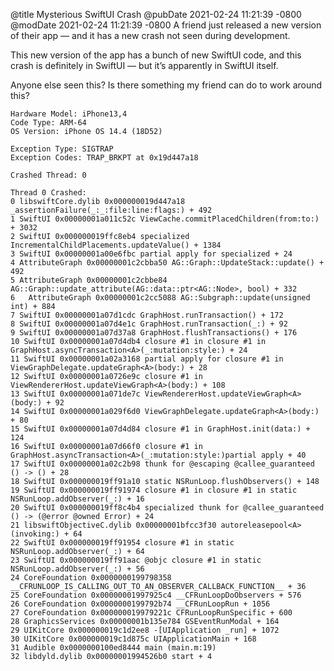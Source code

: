 @title Mysterious SwiftUI Crash
@pubDate 2021-02-24 11:21:39 -0800
@modDate 2021-02-24 11:21:39 -0800
A friend just released a new version of their app — and it has a new crash not seen during development.

This new version of the app has a bunch of new SwiftUI code, and this crash is definitely in SwiftUI — but it’s apparently in SwiftUI itself.

Anyone else seen this? Is there something my friend can do to work around this?

	Hardware Model: iPhone13,4
	Code Type: ARM-64
	OS Version: iPhone OS 14.4 (18D52)
	
	Exception Type: SIGTRAP
	Exception Codes: TRAP_BRKPT at 0x19d447a18

	Crashed Thread: 0

	Thread 0 Crashed:
	0 libswiftCore.dylib 0x000000019d447a18 _assertionFailure(_:_:file:line:flags:) + 492
	1 SwiftUI 0x00000001a011c52c ViewCache.commitPlacedChildren(from:to:) + 3032
	2 SwiftUI 0x000000019ffc8eb4 specialized IncrementalChildPlacements.updateValue() + 1384
	3 SwiftUI 0x00000001a00e6fbc partial apply for specialized + 24
	4 AttributeGraph 0x00000001c2cbba50 AG::Graph::UpdateStack::update() + 492
	5 AttributeGraph 0x00000001c2cbbe84 AG::Graph::update_attribute(AG::data::ptr<AG::Node>, bool) + 332
	6   AttributeGraph 0x00000001c2cc5088 AG::Subgraph::update(unsigned int) + 884
	7 SwiftUI 0x00000001a07d1cdc GraphHost.runTransaction() + 172
	8 SwiftUI 0x00000001a07d4e1c GraphHost.runTransaction(_:) + 92
	9 SwiftUI 0x00000001a07d37a8 GraphHost.flushTransactions() + 176
	10 SwiftUI 0x00000001a07d4db4 closure #1 in closure #1 in GraphHost.asyncTransaction<A>(_:mutation:style:) + 24
	11 SwiftUI 0x00000001a02a3168 partial apply for closure #1 in ViewGraphDelegate.updateGraph<A>(body:) + 28
	12 SwiftUI 0x00000001a0726e9c closure #1 in ViewRendererHost.updateViewGraph<A>(body:) + 108
	13 SwiftUI 0x00000001a071de7c ViewRendererHost.updateViewGraph<A>(body:) + 92
	14 SwiftUI 0x00000001a029f6d0 ViewGraphDelegate.updateGraph<A>(body:) + 80 
	15 SwiftUI 0x00000001a07d4d84 closure #1 in GraphHost.init(data:) + 124 
	16 SwiftUI 0x00000001a07d66f0 closure #1 in GraphHost.asyncTransaction<A>(_:mutation:style:)partial apply + 40
	17 SwiftUI 0x00000001a02c2b98 thunk for @escaping @callee_guaranteed () -> () + 28
	18 SwiftUI 0x000000019ff91a10 static NSRunLoop.flushObservers() + 148
	19 SwiftUI 0x000000019ff91974 closure #1 in closure #1 in static NSRunLoop.addObserver(_:) + 16
	20 SwiftUI 0x000000019ff8c4b4 specialized thunk for @callee_guaranteed () -> (@error @owned Error) + 24
	21 libswiftObjectiveC.dylib 0x00000001bfcc3f30 autoreleasepool<A>(invoking:) + 64
	22 SwiftUI 0x000000019ff91954 closure #1 in static NSRunLoop.addObserver(_:) + 64
	23 SwiftUI 0x000000019ff91aac @objc closure #1 in static NSRunLoop.addObserver(_:) + 56
	24 CoreFoundation 0x0000000199798358 __CFRUNLOOP_IS_CALLING_OUT_TO_AN_OBSERVER_CALLBACK_FUNCTION__ + 36
	25 CoreFoundation 0x00000001997925c4 __CFRunLoopDoObservers + 576
	26 CoreFoundation 0x0000000199792b74 __CFRunLoopRun + 1056
	27 CoreFoundation 0x000000019979221c CFRunLoopRunSpecific + 600
	28 GraphicsServices 0x00000001b135e784 GSEventRunModal + 164
	29 UIKitCore 0x000000019c1d2ee8 -[UIApplication _run] + 1072
	30 UIKitCore 0x000000019c1d875c UIApplicationMain + 168
	31 Audible 0x0000000100ed8444 main (main.m:19)
	32 libdyld.dylib 0x00000001994526b0 start + 4
